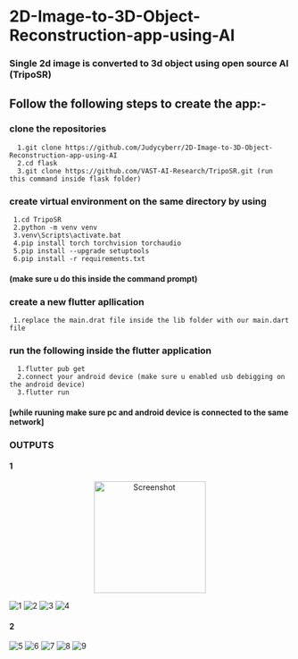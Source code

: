# 2D-Image-to-3D-Object-Reconstruction-app-using-AI
### Single 2d image is converted to 3d object using open source AI (TripoSR)

## Follow the following steps to create the app:-

### clone the repositories 
      1.git clone https://github.com/Judycyberr/2D-Image-to-3D-Object-Reconstruction-app-using-AI      
      2.cd flask
      3.git clone https://github.com/VAST-AI-Research/TripoSR.git (run this command inside flask folder)
### create virtual environment on the same directory by using
     1.cd TripoSR
     2.python -m venv venv
     3.venv\Scripts\activate.bat 
     4.pip install torch torchvision torchaudio
     5.pip install --upgrade setuptools
     6.pip install -r requirements.txt
   #### (make sure u do this inside the command prompt)
### create a new flutter apllication 
     1.replace the main.drat file inside the lib folder with our main.dart file
### run the following inside the flutter application
      1.flutter pub get
      2.connect your android device (make sure u enabled usb debigging on the android device)
      3.flutter run
#### [while ruuning make sure pc and android device is connected to the same network]
### OUTPUTS
#### 1
<p align="center">
  <img src="[https://github.com/user-attachments/assets/68d1f239-8b11-424f-9562-9bbe373b24dc" alt="Screenshot" width="200" />
</p>

![1](https://github.com/user-attachments/assets/68d1f239-8b11-424f-9562-9bbe373b24dc)
![2](https://github.com/user-attachments/assets/fe5a8610-00c5-4ce1-82a4-9a9f164f68a5)
![3](https://github.com/user-attachments/assets/23f776b5-354a-4b6b-b73f-d68203b97f2e)
![4](https://github.com/user-attachments/assets/3bbc5250-bf86-4802-97be-d6f1b5843363)
#### 2
![5](https://github.com/user-attachments/assets/3c431d86-75ff-471e-ad10-5b0f4490513d)
![6](https://github.com/user-attachments/assets/077046ee-fc13-4d9a-af98-69225d186686)
![7](https://github.com/user-attachments/assets/37831878-dd8b-4391-adf2-7cea4c6bac96)
![8](https://github.com/user-attachments/assets/723c3f90-2766-4dc0-8650-fb43fbd8c0a2)
![9](https://github.com/user-attachments/assets/28308b46-46b4-4d01-ba95-ee73b9e2a600)



